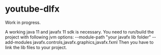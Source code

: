# youtube-dlfx

Work in progress.

A working java 11 and javafx 11 sdk is necessary.
You need to run/build the project with following jvm options: --module-path "your javafx lib folder" --add-modules javafx.controls,javafx.graphics,javafx.fxml
Then you have to link the lib files to your project.
